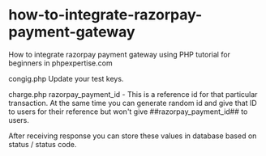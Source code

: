 # how-to-integrate-razorpay-payment-gateway
How to integrate razorpay payment gateway using PHP tutorial  for beginners in phpexpertise.com

congig.php
Update your test keys.

charge.php
razorpay_payment_id - This is a reference id for that particular transaction. At the same time you can generate random id and give that ID to users for their reference but won't give ##razorpay_payment_id## to users.

After receiving response you can store these values in database based on status / status code.